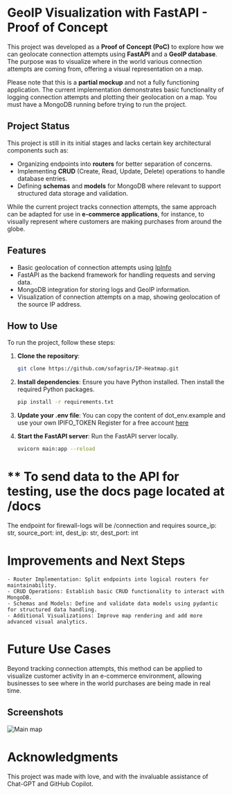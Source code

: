 # GeoIP Visualization with FastAPI - Proof of Concept

This project was developed as a **Proof of Concept (PoC)** to explore how we can geolocate connection attempts using **FastAPI** and a **GeoIP database**. The purpose was to visualize where in the world various connection attempts are coming from, offering a visual representation on a map.

Please note that this is a **partial mockup** and not a fully functioning application. The current implementation demonstrates basic functionality of logging connection attempts and plotting their geolocation on a map. You must have a MongoDB running before trying to run the project.

## Project Status
This project is still in its initial stages and lacks certain key architectural components such as:
- Organizing endpoints into **routers** for better separation of concerns.
- Implementing **CRUD** (Create, Read, Update, Delete) operations to handle database entries.
- Defining **schemas** and **models** for MongoDB where relevant to support structured data storage and validation.

While the current project tracks connection attempts, the same approach can be adapted for use in **e-commerce applications**, for instance, to visually represent where customers are making purchases from around the globe.

## Features
- Basic geolocation of connection attempts using [IpInfo](https://ipinfo.io)
- FastAPI as the backend framework for handling requests and serving data.
- MongoDB integration for storing logs and GeoIP information.
- Visualization of connection attempts on a map, showing geolocation of the source IP address.

  
## How to Use
To run the project, follow these steps:

1. **Clone the repository**:
   ```bash
   git clone https://github.com/sofagris/IP-Heatmap.git

2. **Install dependencies**: 
    Ensure you have Python installed. Then install the required Python packages.
    ```bash
    pip install -r requirements.txt

3. **Update your .env file**:
    You can copy the content of dot_env.example and use your own IPIFO_TOKEN
    Register for a free account [here](https://ipinfo.io)

4. **Start the FastAPI server**:
    Run the FastAPI server locally.
    ```bash
    uvicorn main:app --reload

# ** To send data to the API for testing, use the docs page located at <Your server>/docs
The endpoint for firewall-logs will be /connection and requires source_ip: str,
    source_port: int,
    dest_ip: str,
    dest_port: int

# Improvements and Next Steps

    - Router Implementation: Split endpoints into logical routers for maintainability.
    - CRUD Operations: Establish basic CRUD functionality to interact with MongoDB.
    - Schemas and Models: Define and validate data models using pydantic for structured data handling.
    - Additional Visualizations: Improve map rendering and add more advanced visual analytics.

# Future Use Cases

Beyond tracking connection attempts, this method can be applied to visualize customer activity in an e-commerce environment, allowing businesses to see where in the world purchases are being made in real time.

## Screenshots 
![Main map](./screenshots/map.png)

# Acknowledgments

This project was made with love, and with the invaluable assistance of Chat-GPT and GitHub Copilot.